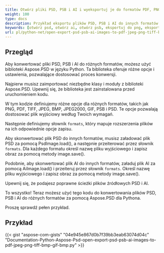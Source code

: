 ```yaml
---
title: Otwórz pliki PSD, PSB i AI i wyeksportuj je do formatów PDF, PNG, TIFF, GIF, BMP, JPEG
weight: 100
type: docs
description: Przykład eksportu plików PSD, PSB i AI do innych formatów
keywords: [otwórz psd, otwórz ai, otwórz psb, eksportuj do png, eksportuj do pdf, eksportuj do jpeg, eksportuj do tiff, psd api, python, przykład kodu]
url: pl/python-net/open-export-psd-psb-ai-images-to-pdf-jpeg-png-tiff-bmp-gif-bmp/
---
```


## **Przegląd**
Aby konwertować pliki PSD, PSB i AI do różnych formatów, możesz użyć biblioteki Aspose.PSD w języku Python. Ta biblioteka oferuje różne opcje i ustawienia, pozwalające dostosować proces konwersji.

Najpierw musisz zaimportować niezbędne klasy i moduły z biblioteki Aspose.PSD. Upewnij się, że biblioteka jest zainstalowana przed uruchomieniem kodu.

W tym kodzie definiujemy różne opcje dla różnych formatów, takich jak PNG, PDF, TIFF, JPEG, BMP, JPEG2000, GIF, PSB i PSD. Te opcje pozwalają dostosować plik wyjściowy według Twoich wymagań.

Następnie definiujemy słownik `formats`, który mapuje rozszerzenia plików na ich odpowiednie opcje zapisu.

Aby skonwertować plik PSD do innych formatów, musisz załadować plik PSD za pomocą PsdImage.load(), a następnie przeiterować przez słownik `formats`. Dla każdego formatu określ nazwę pliku wyjściowego i zapisz obraz za pomocą metody image.save().

Podobnie, aby skonwertować plik AI do innych formatów, załaduj plik AI za pomocą AiImage.load() i przeiteruj przez słownik `formats`. Określ nazwę pliku wyjściowego i zapisz obraz za pomocą metody image.save().

Upewnij się, że podajesz poprawne ścieżki plików źródłowych PSD i AI.

To wszystko! Teraz możesz użyć tego kodu do konwertowania plików PSD, PSB i AI do różnych formatów za pomocą Aspose.PSD dla Pythona.

Proszę sprawdź pełen przykład.

## **Przykład**
{{< gist "aspose-com-gists" "04e945e867d0b7f39bb3eab63074d04c" "Documentation-Python-Aspose-Psd-open-export-psd-psb-ai-images-to-pdf-jpeg-png-tiff-bmp-gif-bmp.py" >}}
